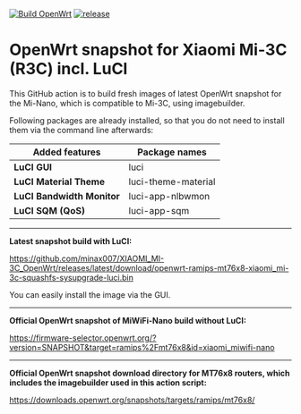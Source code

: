 [![Build OpenWrt](https://github.com/minax007/XIAOMI_MI-3C_OpenWrt/actions/workflows/build-openwrt.yml/badge.svg)](https://github.com/minax007/XIAOMI_MI-3C_OpenWrt/actions/workflows/build-openwrt.yml)
[![release](https://img.shields.io/github/v/release/minax007/XIAOMI_MI-3C_OpenWrt.svg)](https://github.com/minax007/XIAOMI_MI-3C_OpenWrt/releases)


# OpenWrt snapshot for Xiaomi Mi-3C (R3C) incl. LuCI

This GitHub action is to build fresh images of latest OpenWrt snapshot for the Mi-Nano, which is compatible to Mi-3C, using imagebuilder.

Following packages are already installed, so that you do not need to install them via the command line afterwards: 

Added features | Package names
------------ | -------------
**LuCI GUI** | luci
**LuCI Material Theme** | luci-theme-material 
**LuCI Bandwidth Monitor** | luci-app-nlbwmon
**LuCI SQM (QoS)** | luci-app-sqm
__________________________________________________________________
**Latest snapshot build with LuCI:**

https://github.com/minax007/XIAOMI_MI-3C_OpenWrt/releases/latest/download/openwrt-ramips-mt76x8-xiaomi_mi-3c-squashfs-sysupgrade-luci.bin

You can easily install the image via the GUI. 
__________________________________________________________________
**Official OpenWrt snapshot of MiWiFi-Nano build without LuCI:**

https://firmware-selector.openwrt.org/?version=SNAPSHOT&target=ramips%2Fmt76x8&id=xiaomi_miwifi-nano
__________________________________________________________________
**Official OpenWrt snapshot download directory for MT76x8 routers, which includes the imagebuilder used in this action script:**

https://downloads.openwrt.org/snapshots/targets/ramips/mt76x8/

